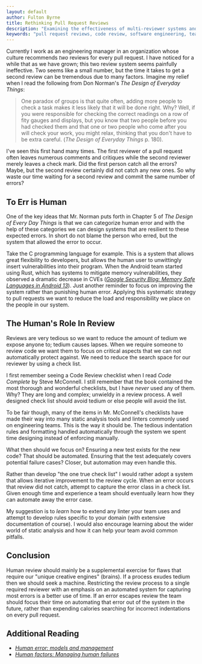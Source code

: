 ```yaml
---
layout: default
author: Fulton Byrne
title: Rethinking Pull Request Reviews
description: "Examining the effectiveness of multi-reviewer systems and the paradox of group responsibility in code reviews"
keywords: "pull request reviews, code review, software engineering, team productivity, Don Norman"
---
```


Currently I work as an engineering manager in an organization whose culture recommends _two_ reviews for every pull request.
I have noticed for a while that as we have grown; this two review system seems painfully ineffective. Two seems like a small
number, but the time it takes to get a second review can be tremendous due to many factors. Imagine my relief when I 
read the following from Don Norman's _The Design of Everyday Things_:

> One paradox of groups is that quite often, adding more people to check a task makes it less likely that it will be done right.
> Why? Well, if you were responsible for checking the correct readings on a row of fity gauges and displays, but you know that
> two people before you had checked them and that one or two people who come after you will check your work, you might relax,
> thinking that you don't have to be extra careful. (_The Design of Everyday Things_ p. 180).

I've seen this first hand many times. The first reviewer of a pull request often leaves numerous comments and critiques while
the second reviewer merely leaves a check mark. Did the first person catch all the errors? Maybe, but the second review
certainly did not catch any new ones. So why waste our time waiting for a second review and commit the same number of errors?

## To Err is Human

One of the key ideas that Mr. Norman puts forth in Chapter 5 of _The Design of Every Day Things_ is that we can categorize
human error and with the help of these categories we can design systems that are resilient to these expected errors. In short
do not blame the person who erred, but the system that allowed the error to occur.

Take the C programming language for example. This is a system that allows great flexibility to developers, but allows the human
user to unwittingly insert vulnerabilities into their program. When the Android team started using Rust, which has systems to 
mitigate memory vulnerabilities, they observed a dramatic decrease in CVEs ([_Google Security Blog: Memory Safe Languages in Android 13_](https://security.googleblog.com/2022/12/memory-safe-languages-in-android-13.html)).
Just another reminder to focus on improving the system rather than punishing human error.
Applying this systematic strategy to pull requests we want to reduce the load and responsibility we place on the people in our system.

## The Human's Role In Review

Reviews are very tedious so we want to reduce the amount of tedium we expose anyone to; tedium causes lapses. When we require someone
to review code we want them to focus on critical aspects that we can not automatically protect against. We need to reduce the search
space for our reviewer by using a check list.

I first remember seeing a Code Review checklist when I read _Code Complete_ by Steve McConnell. I still remember that the book contained
the most thorough and wonderful checklists, but I have _never_ used any of them. Why? They are long and complex; unwieldy in a review process.
A well designed check list should avoid tedium or else people will avoid the list.

To be fair though, many of the items in Mr. McConnell's checklists have made their way into many static analysis tools and linters
commonly used on engineering teams. This is the way it should be. The tedious indentation rules and formatting handled automatically
through the system we spent time designing instead of enforcing manually.

What then should we focus on? Ensuring a new test exists for the new code? That should be automated. Ensuring that the test adequately
covers potential failure cases? Closer, but automation may even handle this.

Rather than develop "the one true check list" I would rather adopt a system that allows iterative improvement to the review cycle.
When an error occurs that review did not catch, attempt to capture the error class in a check list. Given enough time and experience
a team should eventually learn how they can automate away the error case.

My suggestion is to _learn_ how to extend any linter your team uses and attempt to develop rules specific to your domain (with extensive
documentation of course). I would also encourage learning about the wider world of static analysis and how it can help your team avoid common pitfalls.

## Conclusion

Human review should mainly be a supplemental exercise for flaws that require our "unique creative engines" (brains). If a process
exudes tedium then we should seek a machine. Restricting the review process to a single required reviewer with an emphasis on 
an automated system for capturing most errors is a better use of time. If an error escapes review the team should focus their time
on automating that error out of the system in the future, rather than expending calories searching for incorrect indentations on every pull request.


## Additional Reading

* [_Human error: models and management_](https://pmc.ncbi.nlm.nih.gov/articles/PMC1117770/)
* [_Human factors: Managing human failures_](https://www.hse.gov.uk/humanfactors/topics/humanfail.htm)

